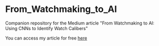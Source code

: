 # From_Watchmaking_to_AI
Companion repository for the Medium article "From Watchmaking to AI: Using CNNs to Identify Watch Calibers"

You can access my article for free [here](https://medium.data-decision.io/from-watchmaking-to-ai-using-cnns-to-identify-watch-calibers-3907d044ee07?sk=ac5bb453b6018b817b1fc2215794f082)
